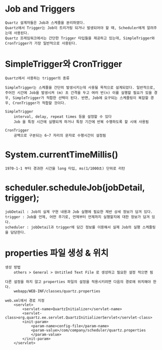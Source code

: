 # Job and Triggers
    Quartz 설계자들은 Job과 스케줄을 분리하였다. 
    Quartz에서 Trigger는 Job이 트리거링 되거나 발생되어야 할 때, Scheduler에게 알려주는데 사용된다. 
    Quartz 프레임워크에서는 간단한 Trigger 타입들을 제공하고 있는데, SimpleTrigger와 CronTrigger가 가장 일반적으로 사용된다.

# SimpleTrigger와 CronTrigger
    Quartz에서 사용하는 trigger의 종류

    SimpleTrigger는 스케줄을 간단히 발생시키는데 사용될 목적으로 설계되었다. 일반적으로, 주어진 시간에 Job을 발생시켜 (m) 초 간격을 두고 여러 번(n) 이를 실행할 필요가 있을 경우, SimpleTrigger가 적합한 선택이 된다. 반면, Job에 요구되는 스케줄링이 복잡할 경우, CronTrigger가 적합할 것이다.

    SimpleTrigger
        interval, delay, repeat times 등을 설정할 수 있다
        Job 을 특정 시간에 실행되게 하거나 특정 기간에 반복 수행하도록 할 시에 사용됨

    CronTrigger
        공백으로 구분되는 6~7 자리의 문자로 수행시간이 설정됨
            
# System.currentTimeMillis()
    1970-1-1 부터 경과한 시간을 long 타입, ms(1/1000초) 단위로 리턴

# scheduler.scheduleJob(jobDetail, trigger);
    jobDetail : Job의 실제 구현 내용과 Job 실행에 필요한 제반 상세 정보가 담겨 있다.
    trigger : Job을 언제, 어떤 주기로, 언제부터 언제까지 실행할지에 대한 정보가 담겨 있다.
    scheduler : jobDetail과 trigger에 담긴 정보를 이용해서 실제 Job의 실행 스케줄링을 담당한다.

# properties 파일 생성 & 위치
    생성 방법
        others > General > Untitled Text File 로 생성하고 필요한 설정 적으면 됨

    다른 설정을 하지 않고 properties 파일의 설정을 적용시키려면 다음의 경로에 위치해야 한다.
        webapp/WEB-INF/classes/quartz.properties

    web.xml에서 경로 지정
        <servlet>
            <servlet-name>QuartzInitializer</servlet-name>
            <servlet-class>org.quartz.ee.servlet.QuartzInitializerServlet</servlet-class>
            <init-param>
                <param-name>config-file</param-name>
                <param-value>/com/company/scheduler/quartz.properties
                </param-value>
            </init-param>
        </servlet>